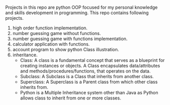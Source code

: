 Projects in this repo are python OOP focused for my personal knowledge and skills development in programming. This repo contains following projects. 

1. high order function implementation.
2. number guessing game without functions.
3. number guessing game with functions implementation.
4. calculator application with functions.
5. account program to show python Class illustration.
5. inheritance.
    - Class: A class is a fundamental concept that serves as a blueprint for creating instances or objects. A Class encapsulates data/attributes and methods/procedures/functions, that operates on the data. 
    - Subclass: A Subclass is a Class that inherits from another class. 
    - Superclass: A Superclass is a Parent class from which other class inherits from.
    - Python is a Multiple Inheritance system other than Java as Python allows class to inherit from one or more classes. 
